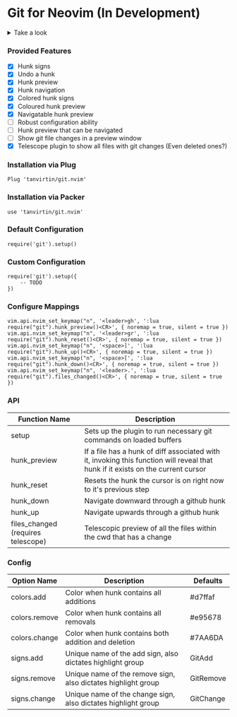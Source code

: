 # Git for Neovim (In Development)

<details>
    <summary>Take a look</summary>
    <img width="1792" alt="Screen Shot 2021-03-25 at 1 51 26 PM" src="https://user-images.githubusercontent.com/25164326/112520216-9117a980-8d71-11eb-98e9-bbb62285ec5b.png">
    <img width="1792" alt="Screen Shot 2021-03-21 at 9 16 08 PM" src="https://user-images.githubusercontent.com/25164326/111928772-efe7d500-8a8a-11eb-854f-b0f4b620d893.png">
</details>

### Provided Features
- [x] Hunk signs
- [x] Undo a hunk
- [x] Hunk preview
- [x] Hunk navigation
- [x] Colored hunk signs
- [x] Coloured hunk preview
- [x] Navigatable hunk preview
- [ ] Robust configuration ability
- [ ] Hunk preview that can be navigated
- [ ] Show git file changes in a preview window
- [x] Telescope plugin to show all files with git changes (Even deleted ones?)

### Installation via Plug
```
Plug 'tanvirtin/git.nvim'
```

### Installation via Packer

```
use 'tanvirtin/git.nvim'
```

### Default Configuration
```
require('git').setup()
```

### Custom Configuration
```
require('git').setup({
    -- TODO
})
```

### Configure Mappings
```
vim.api.nvim_set_keymap("n", '<leader>gh', ':lua require("git").hunk_preview()<CR>', { noremap = true, silent = true })
vim.api.nvim_set_keymap("n", '<leader>gr', ':lua require("git").hunk_reset()<CR>', { noremap = true, silent = true })
vim.api.nvim_set_keymap("n", '<space>]', ':lua require("git").hunk_up()<CR>', { noremap = true, silent = true })
vim.api.nvim_set_keymap("n", '<space>[', ':lua require("git").hunk_down()<CR>', { noremap = true, silent = true })
vim.api.nvim_set_keymap("n", '<leader>.', ':lua require("git").files_changed()<CR>', { noremap = true, silent = true })
```

### API
| Function Name | Description |
|---------------|-------------|
| setup | Sets up the plugin to run necessary git commands on loaded buffers |
| hunk_preview | If a file has a hunk of diff associated with it, invoking this function will reveal that hunk if it exists on the current cursor |
| hunk_reset | Resets the hunk the cursor is on right now to it's previous step
| hunk_down | Navigate downward through a github hunk |
| hunk_up | Navigate upwards through a github hunk |
| files_changed (requires telescope) | Telescopic preview of all the files within the cwd that has a change |

### Config
| Option Name   | Description | Defaults |
|---------------|-------------|----------|
| colors.add | Color when hunk contains all additions | #d7ffaf |
| colors.remove | Color when hunk contains all removals | #e95678 |
| colors.change | Color when hunk contains both addition and deletion | #7AA6DA |
| signs.add | Unique name of the add sign, also dictates highlight group | GitAdd |
| signs.remove | Unique name of the remove sign, also dictates highlight group | GitRemove |
| signs.change | Unique name of the change sign, also dictates highlight group | GitChange |
